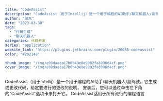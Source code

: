 ```yaml
---
title: "CodeAssist"
description: "CodeAssist（用于Intellij）是一个用于编程的AI助手/聊天机器人/副驾驶。它生成或更改代码，给定要进行的"
author: "瑞东"
date: "2023-03-30"
tags:
  - "代码生成"
  - "聊天机器人"
categories: 代码开发
series: "application"
website_link: "https://plugins.jetbrains.com/plugin/20085-codeassist"
color: "#292148"

thumb_image: "/img/e09daaea17b0b43e8e9982fa3096d4cf.png"
cover_image: "/img/e09daaea17b0b43e8e9982fa3096d4cf.png"
---
```


CodeAssist（用于Intellij）是一个用于编程的AI助手/聊天机器人/副驾驶。它生成或更改代码，给定要进行的更改的说明。 安装后，您可以通过单击左下角的“CodeAssist”选项卡来打开它。 CodeAssist适用于所有流行的编程语言
